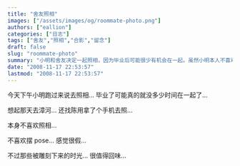 ```yaml
---
title: "舍友照相"
images: ["/assets/images/og/roommate-photo.png"]
authors: ["eallion"]
categories: ["日志"]
tags: ["舍友","照相","合影","留念"]
draft: false
slug: "roommate-photo"
summary: "小明和舍友决定一起照相，因为毕业后可能很少有机会在一起。虽然小明本人不喜欢照相和摆 pose，觉得很假，但是他们想要留下这些珍贵的时光回忆。特别提到了他们去漳河玩的那天，还找陈用拿手机拍照。"
date: "2008-11-17 22:53:57"
lastmod: "2008-11-17 22:53:57"
---
```


今天下午小明跑过来说去照相...
毕业了可能真的就没多少时间在一起了...

想起那天去漳河... 还找陈用拿了个手机去照...

本身不喜欢照相...

不喜欢摆 pose... 感觉很假...

不过那些被雕刻下来的时光...
很值得回味...
